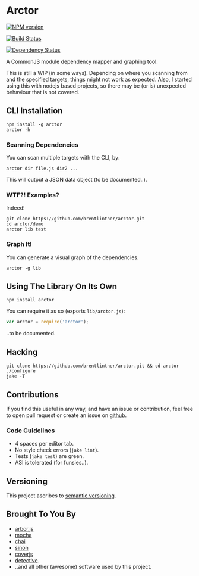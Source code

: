 # Arctor

[![NPM version](https://badge.fury.io/js/arctor.svg)](http://badge.fury.io/js/arctor)

[![Build Status](https://travis-ci.org/brentlintner/arctor.svg?branch=master)](https://travis-ci.org/brentlintner/arctor)

[![Dependency Status](https://david-dm.org/brentlintner/arctor.svg)](https://david-dm.org/brentlintner/arctor)

A CommonJS module dependency mapper and graphing tool.

This is still a WIP (in some ways). Depending on where you scanning from and the specified targets, things might not work as expected.
Also, I started using this with nodejs based projects, so there may be (or is) unexpected behaviour that is not covered.

## CLI Installation

    npm install -g arctor
    arctor -h

### Scanning Dependencies

You can scan multiple targets with the CLI, by:

    arctor dir file.js dir2 ...

This will output a JSON data object (to be documented..).

### WTF?! Examples?

Indeed!

    git clone https://github.com/brentlintner/arctor.git
    cd arctor/demo
    arctor lib test

### Graph It!

You can generate a visual graph of the dependencies.

    arctor -g lib

## Using The Library On Its Own

    npm install arctor

You can require it as so (exports `lib/arctor.js`):

```javascript
var arctor = require('arctor');
```

..to be documented.

## Hacking

    git clone https://github.com/brentlintner/arctor.git && cd arctor
    ./configure
    jake -T

## Contributions

If you find this useful in any way, and have an issue or contribution, feel free to open pull request or create an issue on [github](http://github.com/brentlintner/arctor).

### Code Guidelines

* 4 spaces per editor tab.
* No style check errors (`jake lint`).
* Tests (`jake test`) are green.
* ASI is tolerated (for funsies..).

## Versioning

This project ascribes to [semantic versioning](http://semver.org).

## Brought To You By

* [arbor.js](http://arborjs.org)
* [mocha](http://mochajs.org/)
* [chai](http://chaijs.com)
* [sinon](http://sinonjs.org)
* [coverjs](http://github.com/arian/CoverJS)
* [detective](http://github.com/substack/node-detective).
* ..and all other (awesome) software used by this project.
